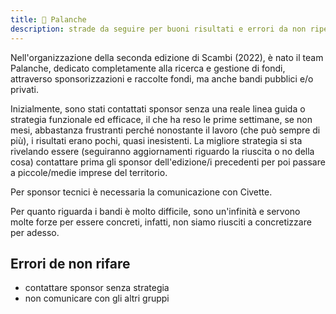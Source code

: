 ```yaml
---
title: 💸 Palanche
description: strade da seguire per buoni risultati e errori da non ripetere
---
```

Nell'organizzazione della seconda edizione di Scambi (2022), è nato il team Palanche, dedicato completamente alla ricerca e gestione di fondi, attraverso sponsorizzazioni e raccolte fondi, ma anche bandi pubblici e/o privati.

Inizialmente, sono stati contattati sponsor senza una reale linea guida o strategia funzionale ed efficace, il che ha reso le prime settimane, se non mesi, abbastanza frustranti perché nonostante il lavoro (che può sempre di più), i risultati erano pochi, quasi inesistenti. La migliore strategia si sta rivelando essere (seguiranno aggiornamenti riguardo la riuscita o no della cosa) contattare prima gli sponsor dell'edizione/i precedenti per poi passare a piccole/medie imprese del territorio.

Per sponsor tecnici è necessaria la comunicazione con Civette.

Per quanto riguarda i bandi è molto difficile, sono un'infinità e servono molte forze per essere concreti, infatti, non siamo riusciti a concretizzare per adesso.

## Errori de non rifare

* contattare sponsor senza strategia
* non comunicare con gli altri gruppi
